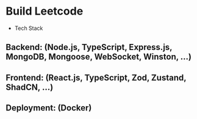 # Build Leetcode

- Tech Stack

## Backend: (Node.js, TypeScript, Express.js, MongoDB, Mongoose, WebSocket, Winston, ...)

## Frontend: (React.js, TypeScript, Zod, Zustand, ShadCN, ...)

## Deployment: (Docker)
